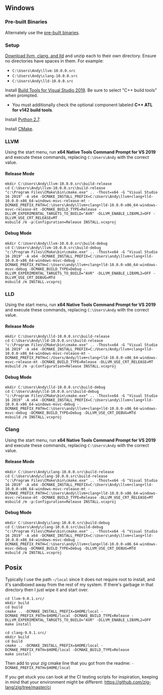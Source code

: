 ## Windows

### Pre-built Binaries

Alternately use the [pre-built binaries](https://github.com/zig-lang/zig/wiki/Building-Zig-on-Windows).

### Setup

[Download llvm, clang, and lld](http://releases.llvm.org/download.html#10.0.0) and unzip each to their own directory. Ensure no directories have spaces in them. For example:

 * `C:\Users\Andy\llvm-10.0.0.src`
 * `C:\Users\Andy\clang-10.0.0.src`
 * `C:\Users\Andy\lld-10.0.0.src`

Install [Build Tools for Visual Studio 2019](https://visualstudio.microsoft.com/downloads/#build-tools-for-visual-studio-2019). Be sure to select "C++ build tools" when prompted.
 * You must additionally check the optional component labeled **C++ ATL for v142 build tools**.

Install [Python 2.7](https://www.python.org).

Install [CMake](http://cmake.org).

### LLVM

Using the start menu, run **x64 Native Tools Command Prompt for VS 2019** and execute these commands, replacing `C:\Users\Andy` with the correct value.

#### Release Mode

```
mkdir C:\Users\Andy\llvm-10.0.0.src\build-release
cd C:\Users\Andy\llvm-10.0.0.src\build-release
"c:\Program Files\CMake\bin\cmake.exe" .. -Thost=x64 -G "Visual Studio 16 2019" -A x64 -DCMAKE_INSTALL_PREFIX=C:\Users\Andy\llvm+clang+lld-10.0.0-x86_64-windows-msvc-release-mt -DCMAKE_PREFIX_PATH=C:\Users\Andy\llvm+clang+lld-10.0.0-x86_64-windows-msvc-release-mt -DCMAKE_BUILD_TYPE=Release -DLLVM_EXPERIMENTAL_TARGETS_TO_BUILD="AVR" -DLLVM_ENABLE_LIBXML2=OFF -DLLVM_USE_CRT_RELEASE=MT
msbuild /m -p:Configuration=Release INSTALL.vcxproj
```

#### Debug Mode

```
mkdir C:\Users\Andy\llvm-10.0.0.src\build-debug
cd C:\Users\Andy\llvm-10.0.0.src\build-debug
"c:\Program Files\CMake\bin\cmake.exe" .. -Thost=x64 -G "Visual Studio 16 2019" -A x64 -DCMAKE_INSTALL_PREFIX=C:\Users\andy\llvm+clang+lld-10.0.0-x86_64-windows-msvc-debug -DCMAKE_PREFIX_PATH=C:\Users\andy\llvm+clang+lld-10.0.0-x86_64-windows-msvc-debug -DCMAKE_BUILD_TYPE=Debug -DLLVM_EXPERIMENTAL_TARGETS_TO_BUILD="AVR" -DLLVM_ENABLE_LIBXML2=OFF -DLLVM_USE_CRT_DEBUG=MTd
msbuild /m INSTALL.vcxproj
```

### LLD

Using the start menu, run **x64 Native Tools Command Prompt for VS 2019** and execute these commands, replacing `C:\Users\Andy` with the correct value.

#### Release Mode

```
mkdir C:\Users\Andy\lld-10.0.0.src\build-release
cd C:\Users\Andy\lld-10.0.0.src\build-release
"c:\Program Files\CMake\bin\cmake.exe" .. -Thost=x64 -G "Visual Studio 16 2019" -A x64 -DCMAKE_INSTALL_PREFIX=C:/Users/Andy/llvm+clang+lld-10.0.0-x86_64-windows-msvc-release-mt -DCMAKE_PREFIX_PATH=C:/Users/Andy/llvm+clang+lld-10.0.0-x86_64-windows-msvc-release-mt -DCMAKE_BUILD_TYPE=Release -DLLVM_USE_CRT_RELEASE=MT
msbuild /m -p:Configuration=Release INSTALL.vcxproj
```

#### Debug Mode

```
mkdir C:\Users\Andy\lld-10.0.0.src\build-debug
cd C:\Users\Andy\lld-10.0.0.src\build-debug
"c:\Program Files\CMake\bin\cmake.exe" .. -Thost=x64 -G "Visual Studio 16 2019" -A x64 -DCMAKE_INSTALL_PREFIX=C:\Users\andy\llvm+clang+lld-10.0.0-x86_64-windows-msvc-debug -DCMAKE_PREFIX_PATH=C:\Users\andy\llvm+clang+lld-10.0.0-x86_64-windows-msvc-debug -DCMAKE_BUILD_TYPE=Debug -DLLVM_USE_CRT_DEBUG=MTd
msbuild /m INSTALL.vcxproj
```

### Clang

Using the start menu, run **x64 Native Tools Command Prompt for VS 2019** and execute these commands, replacing `C:\Users\Andy` with the correct value.

#### Release Mode

```
mkdir C:\Users\Andy\clang-10.0.0.src\build-release
cd C:\Users\Andy\clang-10.0.0.src\build-release
"c:\Program Files\CMake\bin\cmake.exe" .. -Thost=x64 -G "Visual Studio 16 2019" -A x64 -DCMAKE_INSTALL_PREFIX=C:\Users\Andy\llvm+clang+lld-10.0.0-x86_64-windows-msvc-release-mt -DCMAKE_PREFIX_PATH=C:\Users\Andy\llvm+clang+lld-10.0.0-x86_64-windows-msvc-release-mt -DCMAKE_BUILD_TYPE=Release -DLLVM_USE_CRT_RELEASE=MT
msbuild /m -p:Configuration=Release INSTALL.vcxproj
```

#### Debug Mode

```
mkdir C:\Users\Andy\clang-10.0.0.src\build-debug
cd C:\Users\Andy\clang-10.0.0.src\build-debug
"c:\Program Files\CMake\bin\cmake.exe" .. -Thost=x64 -G "Visual Studio 16 2019" -A x64 -DCMAKE_INSTALL_PREFIX=C:\Users\andy\llvm+clang+lld-10.0.0-x86_64-windows-msvc-debug -DCMAKE_PREFIX_PATH=C:\Users\andy\llvm+clang+lld-10.0.0-x86_64-windows-msvc-debug -DCMAKE_BUILD_TYPE=Debug -DLLVM_USE_CRT_DEBUG=MTd
msbuild /m INSTALL.vcxproj
```

## Posix

Typically I use the path `~/local` since it does not require root to install, and it's sandboxed away from the rest of my system. If there's garbage in that directory then I just wipe it and start over.

```
cd llvm-9.0.1.src/
mkdir build
cd build
cmake .. -DCMAKE_INSTALL_PREFIX=$HOME/local -DCMAKE_PREFIX_PATH=$HOME/local -DCMAKE_BUILD_TYPE=Release -DLLVM_EXPERIMENTAL_TARGETS_TO_BUILD="AVR" -DLLVM_ENABLE_LIBXML2=OFF
make install
```

```
cd clang-9.0.1.src/
mkdir build
cd build
cmake .. -DCMAKE_INSTALL_PREFIX=$HOME/local -DCMAKE_PREFIX_PATH=$HOME/local -DCMAKE_BUILD_TYPE=Release
make install
```

Then add to your zig cmake line that you got from the readme:
`-DCMAKE_PREFIX_PATH=$HOME/local`

If you get stuck you can look at the CI testing scripts for inspiration, keeping in mind that your environment might be different: https://github.com/zig-lang/zig/tree/master/ci

